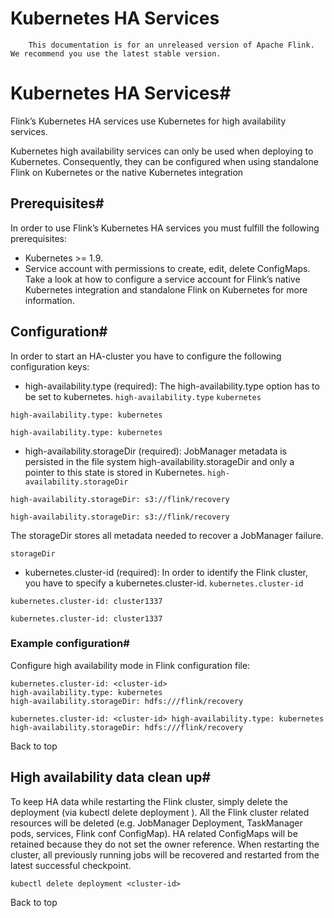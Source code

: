 # Kubernetes HA Services


> 
        This documentation is for an unreleased version of Apache Flink. We recommend you use the latest stable version.
    


# Kubernetes HA Services#


Flink’s Kubernetes HA services use Kubernetes for high availability services.


Kubernetes high availability services can only be used when deploying to Kubernetes.
Consequently, they can be configured when using standalone Flink on Kubernetes or the native Kubernetes integration


## Prerequisites#


In order to use Flink’s Kubernetes HA services you must fulfill the following prerequisites:

* Kubernetes >= 1.9.
* Service account with permissions to create, edit, delete ConfigMaps.
Take a look at how to configure a service account for Flink’s native Kubernetes integration and standalone Flink on Kubernetes for more information.

## Configuration#


In order to start an HA-cluster you have to configure the following configuration keys:

* high-availability.type (required):
The high-availability.type option has to be set to kubernetes.
`high-availability.type`
`kubernetes`

```
high-availability.type: kubernetes

```

`high-availability.type: kubernetes
`
* high-availability.storageDir (required):
JobManager metadata is persisted in the file system high-availability.storageDir and only a pointer to this state is stored in Kubernetes.
`high-availability.storageDir`

```
high-availability.storageDir: s3://flink/recovery

```

`high-availability.storageDir: s3://flink/recovery
`

The storageDir stores all metadata needed to recover a JobManager failure.

`storageDir`
* kubernetes.cluster-id (required):
In order to identify the Flink cluster, you have to specify a kubernetes.cluster-id.
`kubernetes.cluster-id`

```
kubernetes.cluster-id: cluster1337

```

`kubernetes.cluster-id: cluster1337
`

### Example configuration#


Configure high availability mode in Flink configuration file:


```
kubernetes.cluster-id: <cluster-id>
high-availability.type: kubernetes
high-availability.storageDir: hdfs:///flink/recovery

```

`kubernetes.cluster-id: <cluster-id>
high-availability.type: kubernetes
high-availability.storageDir: hdfs:///flink/recovery
`

 Back to top


## High availability data clean up#


To keep HA data while restarting the Flink cluster, simply delete the deployment (via kubectl delete deployment <cluster-id>).
All the Flink cluster related resources will be deleted (e.g. JobManager Deployment, TaskManager pods, services, Flink conf ConfigMap).
HA related ConfigMaps will be retained because they do not set the owner reference.
When restarting the cluster, all previously running jobs will be recovered and restarted from the latest successful checkpoint.

`kubectl delete deployment <cluster-id>`

 Back to top
